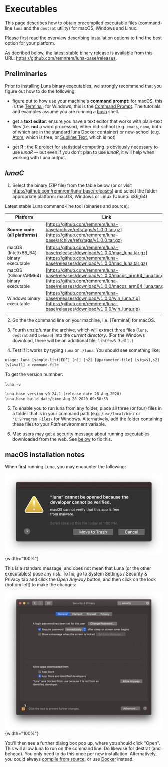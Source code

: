 # Executables

This page describes how to obtain precompiled executable files
(command-line `luna` and the `destrat` utility) for macOS, Windows and
Linux.

Please first read the [overview](index.md) describing installation options
to find the best option for your platform.

As decribed below, the latest stable binary release is available from
this URL: <https://github.com/remnrem/luna-base/releases>.

## Preliminaries

Prior to installing Luna binary executables, we strongly recommend
that you figure out how to do the following:

- figure out to how use your machine's __command prompt__: for macOS, this is the 
 [Terminal](https://www.wikihow.com/Get-to-the-Command-Line-on-a-Mac); for Windows, this is 
 the [Command Prompt](https://www.wikihow.com/Open-the-Command-Prompt-in-Windows).  The tutorials and 
 examples assume you are running a [bash](https://en.wikipedia.org/wiki/Bash_(Unix_shell)) shell.

- get a __text editor__: ensure you have a text editor that works with
  plain-text files (i.e. __not__ a word processor), either old-school
  (e.g. `emacs`, `nano`, both of which are in the standard luna Docker container)
  or new-school (e.g. [Atom](https://atom.io/), which is free, or
  [Sublime Text](https://www.sublimetext.com/), which is not)

- get __R__ : the [R project for statistical
  computing](https://www.r-project.org/) is obviously necessary to use
  _lunaR_ -- but even if you don't plan to use _lunaR_, it will help when
  working with Luna output.


## _lunaC_

1. Select the binary (ZIP file) from the table below (or or visit <https://github.com/remnrem/luna-base/releases>) and select the folder appropriate platform: macOS, Windows or Linux (Ubuntu x86_64)

Latest stable Luna command-line tool (binaries and source):

| Platform | Link |
| ----- | ----- |
| __Source code (all platforms)__ | [https://github.com/remnrem/luna-base/archive/refs/tags/v1.0.0.tar.gz](https://github.com/remnrem/luna-base/archive/refs/tags/v1.0.0.tar.gz)
| macOS (Intel/x86_64) binary executable | [https://github.com/remnrem/luna-base/releases/download/v1.0.0/mac_luna.tar.gz](https://github.com/remnrem/luna-base/releases/download/v1.0.0/mac_luna.tar.gz) |
| macOS (Silicon/ARM64) binary executable | [https://github.com/remnrem/luna-base/releases/download/v1.0.0/macos_arm64_luna.tar.gz](https://github.com/remnrem/luna-base/releases/download/v1.0.0/macos_arm64_luna.tar.gz) |
| Windows binary executable | [https://github.com/remnrem/luna-base/releases/download/v1.0.0/win_luna.zip](https://github.com/remnrem/luna-base/releases/download/v1.0.0/win_luna.zip) |

2. Go the the command line on your machine, i.e. [Terminal] for macOS.

3. Fourth unzip/untar the archive, which will extract three files
(`luna`, `destrat` and `behead`) into the _current directory_.  (For
the Windows download, there will be an additional file,
`libfftw3-3.dll.)`

4. Test if it works by typing `luna` or `./luna`.  You should see something like:
```
usage: luna [sample-list|EDF] [n1] [n2] [@parameter-file] [sig=s1,s2] [v1=val1] < command-file
```
To get the version numnber:
```
luna -v
```
```
luna-base version v0.24.1 (release date 28-Aug-2020)
luna-base build date/time Aug 28 2020 09:58:53
```

5. To enable you to run luna from any folder, place all three
(or four) files in a folder that is in your command path
(e.g. `/usr/local/bin/` or `'C:\Program Files\` for Windows.  Alternatively, add 
the folder containing these files to your _Path_ environment variable. 

6. Mac users may get a security message about running executables downloaded from the web.
See [below](#macos-installation-notes) to fix this.

<!---

## _lunaR_

__For Mac users only__, there will be a second file named `luna_0.2.tgz`.
This is a binary version of [_lunaR_](../ext/R.md) package.  After
downloading, type this on the Terminal command line:

```
R CMD INSTALL luna_0.2.tgz
```

This should install the `luna` library for R, which can be started
with the following command (from the R prompt):

```
library(luna)
```

See [_lunaR_](../ext/R.md) for more details.

--->


## macOS installation notes

When first running Luna, you may encounter the following:

![img](../img/mac-install1.png){width="100%"}

This is a standard message, and does not mean that Luna (or the other executables) pose any risk.  To fix, go
to System Settings / Security & Privacy tab and click the _Open Anyway_ button, and then click on the lock (bottom left) to make the changes:

![img](../img/mac-install2.png){width="100%"}

You'll then see a further dialog box pop up, where you should click
"Open".  This will allow luna to run on the command line.  Do likewise
for destrat (and behead).  You only need to do this once per new
installation.  Alternatively, you could always [compile from
source](source.md), or use [Docker](docker.md) instead.

